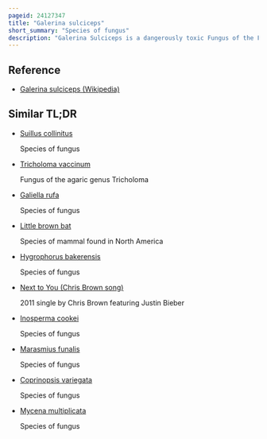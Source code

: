 ```yaml
---
pageid: 24127347
title: "Galerina sulciceps"
short_summary: "Species of fungus"
description: "Galerina Sulciceps is a dangerously toxic Fungus of the Family Strophariaceae of the Agaricales. It is distributed in tropical Indonesia and India but has occasionally been found fruiting in european Greenhouses. More toxic than the deathcap, G. Sulciceps have been shown to contain the Toxins alpha Beta and Gamma amanitin a Series of Poisonings in Indonesia in the 1930s resulted in 14 Deaths due to the Consumption of. It has a typical little brown Mushroom Appearance with few visible external Characteristics to help it distinguish from many other similar Nondescript brown Species. The Fruit Bodies of the Fungus are tawny to ochre deepening to Reddish-Brown at the Base of the Stem. The Gills are well separated and there is no ring Present on the Stem."
---
```


## Reference

- [Galerina sulciceps (Wikipedia)](https://en.wikipedia.org/?curid=24127347)

## Similar TL;DR

- [Suillus collinitus](/tldr/en/suillus-collinitus)

  Species of fungus

- [Tricholoma vaccinum](/tldr/en/tricholoma-vaccinum)

  Fungus of the agaric genus Tricholoma

- [Galiella rufa](/tldr/en/galiella-rufa)

  Species of fungus

- [Little brown bat](/tldr/en/little-brown-bat)

  Species of mammal found in North America

- [Hygrophorus bakerensis](/tldr/en/hygrophorus-bakerensis)

  Species of fungus

- [Next to You (Chris Brown song)](/tldr/en/next-to-you-chris-brown-song)

  2011 single by Chris Brown featuring Justin Bieber

- [Inosperma cookei](/tldr/en/inosperma-cookei)

  Species of fungus

- [Marasmius funalis](/tldr/en/marasmius-funalis)

  Species of fungus

- [Coprinopsis variegata](/tldr/en/coprinopsis-variegata)

  Species of fungus

- [Mycena multiplicata](/tldr/en/mycena-multiplicata)

  Species of fungus
